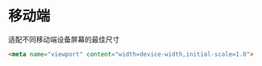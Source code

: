 # 移动端

适配不同移动端设备屏幕的最佳尺寸
```html
<meta name="viewport" content="width=device-width,initial-scale=1.0">
```

